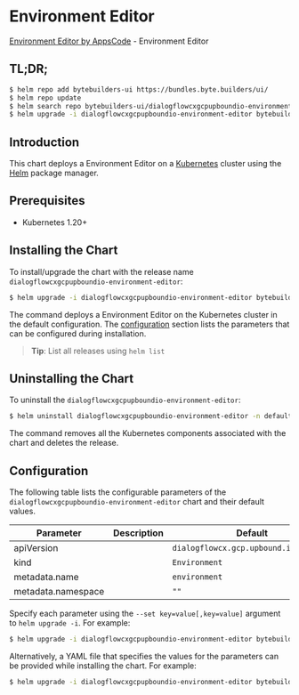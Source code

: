 # Environment Editor

[Environment Editor by AppsCode](https://byte.builders) - Environment Editor

## TL;DR;

```bash
$ helm repo add bytebuilders-ui https://bundles.byte.builders/ui/
$ helm repo update
$ helm search repo bytebuilders-ui/dialogflowcxgcpupboundio-environment-editor --version=v0.4.18
$ helm upgrade -i dialogflowcxgcpupboundio-environment-editor bytebuilders-ui/dialogflowcxgcpupboundio-environment-editor -n default --create-namespace --version=v0.4.18
```

## Introduction

This chart deploys a Environment Editor on a [Kubernetes](http://kubernetes.io) cluster using the [Helm](https://helm.sh) package manager.

## Prerequisites

- Kubernetes 1.20+

## Installing the Chart

To install/upgrade the chart with the release name `dialogflowcxgcpupboundio-environment-editor`:

```bash
$ helm upgrade -i dialogflowcxgcpupboundio-environment-editor bytebuilders-ui/dialogflowcxgcpupboundio-environment-editor -n default --create-namespace --version=v0.4.18
```

The command deploys a Environment Editor on the Kubernetes cluster in the default configuration. The [configuration](#configuration) section lists the parameters that can be configured during installation.

> **Tip**: List all releases using `helm list`

## Uninstalling the Chart

To uninstall the `dialogflowcxgcpupboundio-environment-editor`:

```bash
$ helm uninstall dialogflowcxgcpupboundio-environment-editor -n default
```

The command removes all the Kubernetes components associated with the chart and deletes the release.

## Configuration

The following table lists the configurable parameters of the `dialogflowcxgcpupboundio-environment-editor` chart and their default values.

|     Parameter      | Description |                     Default                      |
|--------------------|-------------|--------------------------------------------------|
| apiVersion         |             | <code>dialogflowcx.gcp.upbound.io/v1beta1</code> |
| kind               |             | <code>Environment</code>                         |
| metadata.name      |             | <code>environment</code>                         |
| metadata.namespace |             | <code>""</code>                                  |


Specify each parameter using the `--set key=value[,key=value]` argument to `helm upgrade -i`. For example:

```bash
$ helm upgrade -i dialogflowcxgcpupboundio-environment-editor bytebuilders-ui/dialogflowcxgcpupboundio-environment-editor -n default --create-namespace --version=v0.4.18 --set apiVersion=dialogflowcx.gcp.upbound.io/v1beta1
```

Alternatively, a YAML file that specifies the values for the parameters can be provided while
installing the chart. For example:

```bash
$ helm upgrade -i dialogflowcxgcpupboundio-environment-editor bytebuilders-ui/dialogflowcxgcpupboundio-environment-editor -n default --create-namespace --version=v0.4.18 --values values.yaml
```
